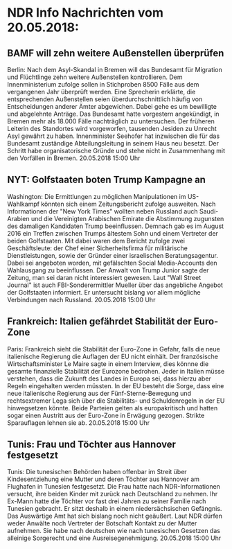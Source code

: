 # NDR Info Nachrichten vom 20.05.2018:


## BAMF will zehn weitere Außenstellen überprüfen
Berlin: Nach dem Asyl-Skandal in Bremen will das Bundesamt für Migration und Flüchtlinge zehn weitere Außenstellen kontrollieren. Dem Innenministerium zufolge sollen in Stichproben 8500 Fälle aus dem vergangenen Jahr überprüft werden. Eine Sprecherin erklärte, die entsprechenden Außenstellen seien überdurchschnittlich häufig von Entscheidungen anderer Ämter abgewichen. Dabei gehe es um bewilligte und abgelehnte Anträge. Das Bundesamt hatte vorgestern angekündigt, in Bremen mehr als 18.000 Fälle nachträglich zu untersuchen. Der früheren Leiterin des Standortes wird vorgeworfen, tausenden Jesiden zu Unrecht Asyl gewährt zu haben. Innenminister Seehofer hat inzwischen die für das Bundesamt zuständige Abteilungsleitung in seinem Haus neu besetzt. Der Schritt habe organisatorische Gründe und stehe nicht in Zusammenhang mit den Vorfällen in Bremen. 20.05.2018 15:00 Uhr 

## NYT: Golfstaaten boten Trump Kampagne an
Washington: Die Ermittlungen zu möglichen Manipulationen im US-Wahlkampf könnten sich einem Zeitungsbericht zufolge ausweiten. Nach Informationen der "New York Times" wollten neben Russland auch Saudi-Arabien und die Vereinigten Arabischen Emirate die Abstimmung zugunsten des damaligen Kandidaten Trump beeinflussen. Demnach gab es im August 2016 ein Treffen zwischen Trumps ältestem Sohn und einem Vertreter der beiden Golfstaaten. Mit dabei waren dem Bericht zufolge zwei Geschäftsleute: der Chef einer Sicherheitsfirma für militärische Dienstleistungen, sowie der Gründer einer israelischen Beratungsagentur. Dabei sei angeboten worden, mit gefälschten Social Media-Accounts den Wahlausgang zu beeinflussen. Der Anwalt von Trump Junior sagte der Zeitung, man sei daran nicht interessiert gewesen. Laut "Wall Street Journal" ist auch FBI-Sonderermittler Mueller über das angebliche Angebot der Golfstaaten informiert. Er untersucht bislang vor allem mögliche Verbindungen nach Russland. 20.05.2018 15:00 Uhr 

## Frankreich: Italien gefährdet Stabilität der Euro-Zone
Paris: Frankreich sieht die Stabilität der Euro-Zone in Gefahr, falls die neue italienische Regierung die Auflagen der EU nicht einhält. Der französische Wirtschaftsminister Le Maire sagte in einem Interview, dies könnne die gesamte finanzielle Stabilität der Eurozone bedrohen. Jeder in Italien müsse verstehen, dass die Zukunft des Landes in Europa sei, dass hierzu aber Regeln eingehalten werden müssten. In der EU besteht die Sorge, dass eine neue italienische Regierung aus der Fünf-Sterne-Bewegung und rechtsextremer Lega sich über die Stabilitäts- und Schuldenregeln in der EU hinwegsetzen könnte. Beide Parteien gelten als europakritisch und hatten sogar einen Austritt aus der Euro-Zone in Erwägung gezogen. Strikte Sparauflagen lehnen sie ab. 20.05.2018 15:00 Uhr 

## Tunis: Frau und Töchter aus Hannover festgesetzt
Tunis: Die tunesischen Behörden haben offenbar im Streit über Kindesentziehung eine Mutter und deren Töchter aus Hannover am Flughafen in Tunesien festgesetzt. Die Frau hatte nach NDR-Informationen versucht, ihre beiden Kinder mit zurück nach Deutschland zu nehmen. Ihr Ex-Mann hatte die Töchter vor fast drei Jahren zu seiner Familie nach Tunesien gebracht. Er sitzt deshalb in einem niedersächsischen Gefängnis. Das Auswärtige Amt hat sich bislang noch nicht geäußert. Laut NDR dürfen weder Anwälte noch Vertreter der Botschaft Kontakt zu der Mutter aufnehmen. Sie habe nach deutschen wie nach tunesischen Gesetzen das alleinige Sorgerecht und eine Ausreisegenehmigung. 20.05.2018 15:00 Uhr 

